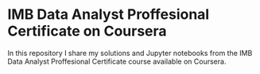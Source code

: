 # IMB Data Analyst Proffesional Certificate on  Coursera
In this repository I share my solutions and Jupyter notebooks from the IMB Data Analyst Proffesional Certificate course available on  Coursera. 
